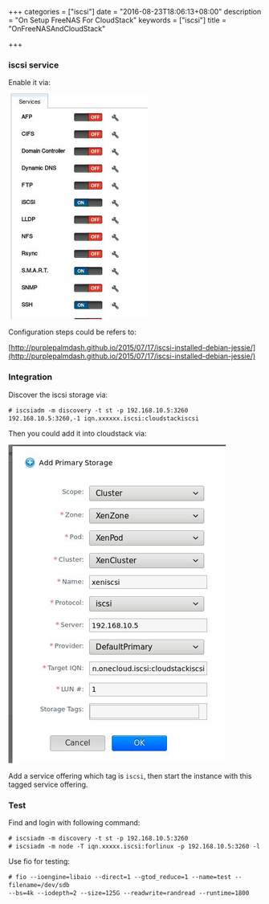 +++
categories = ["iscsi"]
date = "2016-08-23T18:06:13+08:00"
description = "On Setup FreeNAS For CloudStack"
keywords = ["iscsi"]
title = "OnFreeNASAndCloudStack"

+++
### iscsi service
Enable it via:     

![/images/2016_08_23_18_06_58_278x449.jpg](/images/2016_08_23_18_06_58_278x449.jpg)    

Configuration steps could be refers to:    

[http://purplepalmdash.github.io/2015/07/17/iscsi-installed-debian-jessie/](http://purplepalmdash.github.io/2015/07/17/iscsi-installed-debian-jessie/)   

### Integration
Discover the iscsi storage via:    

```
# iscsiadm -m discovery -t st -p 192.168.10.5:3260
192.168.10.5:3260,-1 iqn.xxxxxx.iscsi:cloudstackiscsi
``` 
Then you could add it into cloudstack via:    

![/images/2016_08_23_20_25_24_433x634.jpg](/images/2016_08_23_20_25_24_433x634.jpg)   

Add a service offering which tag is `iscsi`, then start the instance with this tagged
service offering.   

### Test
Find and login with following command:    

```
# iscsiadm -m discovery -t st -p 192.168.10.5:3260
# iscsiadm -m node -T iqn.xxxxx.iscsi:forlinux -p 192.168.10.5:3260 -l
```  
Use fio for testing:    

```
# fio --ioengine=libaio --direct=1 --gtod_reduce=1 --name=test --filename=/dev/sdb
--bs=4k --iodepth=2 --size=125G --readwrite=randread --runtime=1800
```
